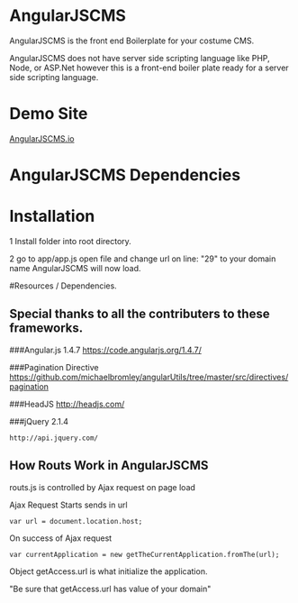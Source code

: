 # AngularJSCMS
AngularJSCMS is the front end Boilerplate for your costume CMS.

AngularJSCMS does not have server side scripting language like PHP, Node, or ASP.Net however this is a front-end boiler plate ready for a server side scripting language. 

# Demo Site
[AngularJSCMS.io](http://angularjscms.io)

# AngularJSCMS Dependencies 

	

# Installation 

1 Install folder into root directory.

2 go to app/app.js open file and change url on line: "29" to your domain name
AngularJSCMS will now load.



#Resources / Dependencies.
## Special thanks to all the contributers to these frameworks.

###Angular.js 1.4.7
	https://code.angularjs.org/1.4.7/


###Pagination Directive
	https://github.com/michaelbromley/angularUtils/tree/master/src/directives/pagination

###HeadJS
	http://headjs.com/

###jQuery 2.1.4

	http://api.jquery.com/


## How Routs Work in AngularJSCMS	
	
routs.js is controlled by Ajax request on page load

Ajax Request Starts  sends in url 

	var url = document.location.host;

On success of Ajax request 

	var currentApplication = new getTheCurrentApplication.fromThe(url); 
 
Object getAccess.url is what initialize the application.

"Be sure that getAccess.url has value of your domain"


